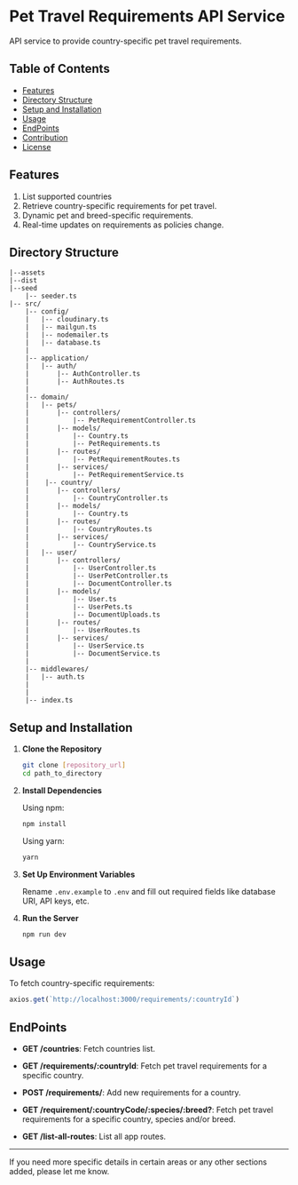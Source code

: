 # Pet Travel Requirements API Service

API service to provide country-specific pet travel requirements. 

## Table of Contents

- [Features](#features)
- [Directory Structure](#directory-structure)
- [Setup and Installation](#setup-and-installation)
- [Usage](#usage)
- [EndPoints](#endpoints)
- [Contribution](#contribution)
- [License](#license)

## Features

1. List supported countries
2. Retrieve country-specific requirements for pet travel.
3. Dynamic pet and breed-specific requirements.
4. Real-time updates on requirements as policies change.


## Directory Structure

```
|--assets
|--dist
|--seed
    |-- seeder.ts
|-- src/
    |-- config/
    |   |-- cloudinary.ts
    |   |-- mailgun.ts
    |   |-- nodemailer.ts
    |   |-- database.ts
    |
    |-- application/
    |   |-- auth/
    |       |-- AuthController.ts
    |       |-- AuthRoutes.ts
    |
    |-- domain/
    |   |-- pets/
    |       |-- controllers/
    |           |-- PetRequirementController.ts
    |       |-- models/
    |           |-- Country.ts
    |           |-- PetRequirements.ts
    |       |-- routes/
    |           |-- PetRequirementRoutes.ts
    |       |-- services/
    |           |-- PetRequirementService.ts
    |    |-- country/
    |       |-- controllers/
    |           |-- CountryController.ts
    |       |-- models/
    |           |-- Country.ts
    |       |-- routes/
    |           |-- CountryRoutes.ts
    |       |-- services/
    |           |-- CountryService.ts
    |   |-- user/
    |       |-- controllers/
    |           |-- UserController.ts
    |           |-- UserPetController.ts
    |           |-- DocumentController.ts
    |       |-- models/
    |           |-- User.ts
    |           |-- UserPets.ts
    |           |-- DocumentUploads.ts
    |       |-- routes/
    |           |-- UserRoutes.ts
    |       |-- services/
    |           |-- UserService.ts
    |           |-- DocumentService.ts
    |
    |-- middlewares/
    |   |-- auth.ts
    |
    |
    |-- index.ts

```

## Setup and Installation

1. **Clone the Repository**

    ```bash
    git clone [repository_url]
    cd path_to_directory
    ```

2. **Install Dependencies**

    Using npm:

    ```bash
    npm install
    ```

    Using yarn:

    ```bash
    yarn
    ```

3. **Set Up Environment Variables**

    Rename `.env.example` to `.env` and fill out required fields like database URI, API keys, etc.

4. **Run the Server**

    ```bash
    npm run dev
    ```

## Usage

To fetch country-specific requirements:

```javascript
axios.get(`http://localhost:3000/requirements/:countryId`)
```

## EndPoints

- **GET /countries**: Fetch countries list.

- **GET /requirements/:countryId**: Fetch pet travel requirements for a specific country.

- **POST /requirements/**: Add new requirements for a country.

- **GET /requirement/:countryCode/:species/:breed?**: Fetch pet travel requirements for a specific country, species and/or breed.

- **GET /list-all-routes**: List all app routes.
---

If you need more specific details in certain areas or any other sections added, please let me know.